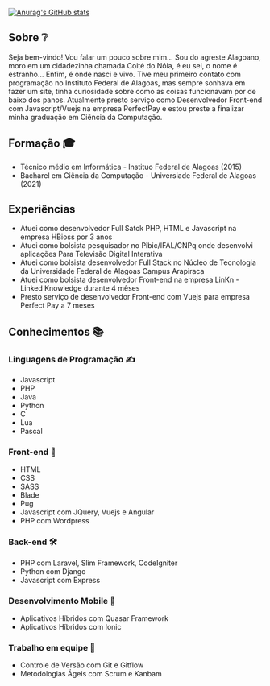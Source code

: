 [![Anurag's GitHub stats](https://github-readme-stats.vercel.app/api?username=joaoxbatista&hide=issues)](https://github.com/anuraghazra/github-readme-stats)

## Sobre ❔
Seja bem-vindo! Vou falar um pouco sobre mim... Sou do agreste Alagoano, moro em um cidadezinha chamada Coité do Nóia, é eu sei, o nome é estranho... Enfim, é onde nasci e vivo. Tive meu primeiro contato com programação no Instituto Federal de Alagoas, mas sempre sonhava em fazer um site, tinha curiosidade sobre como as coisas funcionavam por de baixo dos panos. Atualmente presto serviço como Desenvolvedor Front-end com Javascript/Vuejs na empresa PerfectPay e estou preste a finalizar minha graduação em Ciência da Computação.

## Formação 🎓
- Técnico médio em Informática - Instituo Federal de Alagoas (2015)
- Bacharel em Ciência da Computação - Universiade Federal de Alagoas (2021)

## Experiências
- Atuei como desenvolvedor Full Satck PHP, HTML e Javascript na empresa HBioss por 3 anos
- Atuei como bolsista pesquisador no Pibic/IFAL/CNPq onde desenvolvi aplicações Para Televisão Digital Interativa
- Atuei como bolsista desenvolvedor Full Stack no Núcleo de Tecnologia da Universidade Federal de Alagoas Campus Arapiraca
- Atuei como bolsista desenvolvedor Front-end na empresa LinKn - Linked Knowledge durante 4 mêses
- Presto serviço de desenvolvedor Front-end com Vuejs para empresa Perfect Pay a 7 meses

## Conhecimentos 📚
### Linguagens de Programação ✍️
- Javascript
- PHP
- Java
- Python
- C
- Lua
- Pascal

### Front-end 🎨

- HTML
- CSS
- SASS
- Blade
- Pug
- Javascript com JQuery, Vuejs e Angular
- PHP com Wordpress

### Back-end 🛠️
- PHP com Laravel, Slim Framework, CodeIgniter
- Python com Django
- Javascript com Express


### Desenvolvimento Mobile 📱
- Aplicativos Híbridos com Quasar Framework
- Aplicativos Híbridos com Ionic

### Trabalho em equipe 🤼
- Controle de Versão com Git e Gitflow
- Metodologias Ágeis com Scrum e Kanbam